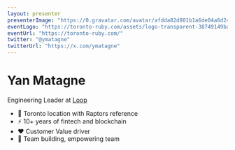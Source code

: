 ```yaml
---
layout: presenter
presenterImage: "https://0.gravatar.com/avatar/afdda82d801b1a6de04a6d24d9e9fbef80366b00454408cc1f74eb83267db6d7?size=512&d=initials"
eventLogo: "https://toronto-ruby.com/assets/logo-transparent-38749149ba2ef2757562c163767f96a9d05df6d374ff9f910ddd70e4642366f0.png"
eventUrl: "https://toronto-ruby.com/"
twitter: "@ymatagne"
twitterUrl: "https://x.com/ymatagne"
---
```


# Yan Matagne

Engineering Leader at <a href="https://www.getloop.ca/">Loop</a> <uim-rocket class="text-1xl text-green-400 mx-2" />

- 🍁 Toronto location with Raptors reference
- ⚡ 10+ years of fintech and blockchain
- ❤️ Customer Value driver
- 👥 Team building, empowering team

<!--
**Personal Background:**
- Start with your technical background - focus on relevant experience to build credibility
- Mention any experience with distributed systems, Ruby, or fintech that's relevant
- Keep it brief but personable - this is about establishing your credentials without boring people

**Connection to the Topic:**
- Briefly explain your role at Loop and how you became involved with Temporal
- Maybe a quick anecdote about a payment processing challenge you faced personally

**Key Message:**
Show that you're someone who has faced the same problems as the audience and found a solution worth sharing.

## Timing: 60 seconds
-->